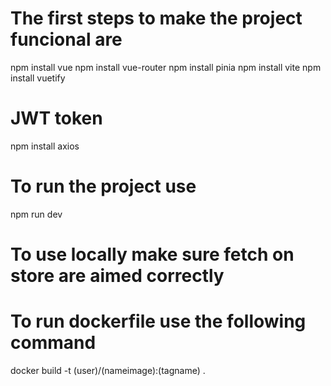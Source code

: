 # The first steps to make the project funcional are

npm install vue
npm install vue-router
npm install pinia
npm install vite
npm install vuetify

# JWT token

npm install axios

# To run the project use

npm run dev

# To use locally make sure fetch on store are aimed correctly

# To run dockerfile use the following command

docker build -t (user)/(nameimage):(tagname) .
